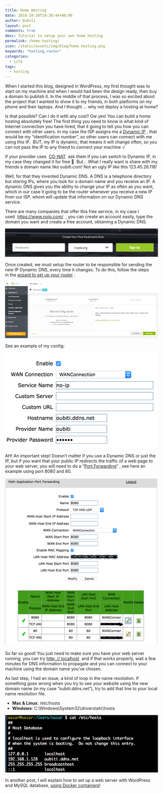 ```yaml
---
title: Home Hosting
date: 2018-10-30T19:38:44+00:00
author: Oubiti
layout: post
comments: true
desc: Tutorial to setup your own home hosting
permalink: /home-hosting/
icon: /static/assets/img/blog/home_hosting.png
keywords: "hosting,router"
categories:
  - Life
tags:
  - hosting
---
```

When I started this blog, designed in WordPress, my first thought was to start on my machine and when I would had been the design ready, then buy a domain to publish it. In the middle of that process, I was so excited about the project that I wanted to show it to my friends, in both platforms on my phone and their laptops.&nbsp;And I thought &#8230; why not deploy a hosting at home?  


Is that possible? Can I do it with any cost? Ow yes! You can build a home hosting absolutely free! The first thing you need to know is what kind of Internet connection you have hired, that it going to tell you how you can connect with other users. In my case the ISP assigns me a [Dynamic IP](https://en.wikipedia.org/wiki/IP_address#Sticky_dynamic_IP_address) , that would be my &#8220;identification number&#8221;, so other users can connect with me using this IP.  BUT, my IP is dynamic, that means it will change often, so you can not pass the IP to any friend to connect your machine :/  


If your provider uses&nbsp;&nbsp;[CG-NAT](https://en.wikipedia.org/wiki/Carrier-grade_NAT)&nbsp; ask them if you can switch to Dynamic IP, in my case they changed it for&nbsp;free&nbsp;🙂&nbsp; But&#8230; What I really want is share with my friends a domain name like oubiti.com!&nbsp;Not an ugly IP like this 123.45.26.118!

Well, for that they invented Dynamic DNS.&nbsp;A DNS is a telephone directory but storing IPs, where you look for a domain name and you receive an IP.&nbsp;A dynamic DNS gives you the ability to change your IP as often as you want, which in our case it going to be the router whenever you receive a new IP from our ISP, whom will update that information on our Dynamic DNS service.  


There are many companies that offer this free service, in my case I used&nbsp;&nbsp;<https://www.noip.com/>&nbsp;&nbsp;, you can create an account easily, type the domain you want and create a free account, obtaining a Dynamic DNS.  

![Home hosting 1](/static/assets/img/blog/home-hosting-1.png)

Once created, we must setup the router to be responsible for sending the new IP Dynamic DNS, every time it changes.&nbsp;To do this, follow the steps in&nbsp;the&nbsp;[wizard to set up&nbsp;your router](https://my.noip.com/#!/dynamic-dns/device-configuration-assistant)&nbsp;.  

![Home hosting 2](/static/assets/img/blog/home-hosting-2.png)

See an example of my config:

![Home hosting 3](/static/assets/img/blog/home-hosting-3.png)

AH! An important step! Doesn&#8217;t matter if you use a Dynamic DNS or just the IP, but if you want that your public IP redirects the traffic of a web page to your web server, you will need to do a &#8220;[Port Forwarding](https://en.wikipedia.org/wiki/Port_forwarding)&#8221; , see here an example using port 8080 and 80.

![Home hosting 4](/static/assets/img/blog/home-hosting-4.png)

So far so good!&nbsp;You just need to&nbsp;make sure you have your web server running, you can try&nbsp;[http: // localhost](http://localhost/)&nbsp;&nbsp;and if that works properly, wait a&nbsp;few minutes for DNS information to propagate and you can connect to your machine using the domain name you&#8217;ve chosen.

As last step, I had an issue, a kind of loop in the name resolution. If something goes wrong when you try to see your website using the new domain name (in my case &#8220;oubiti.ddns.net&#8221;), try to add that line to your local name resolution file.

  * **Mac & Linux**: /etc/hosts
  * **Windows**: C:\Windows\System32\drivers\etc\hosts

![Home hosting 5](/static/assets/img/blog/home-hosting-5.png)

In another post, I will explain how to set up a web server with WordPress and MySQL database, [using Docker containers](https://docs.docker.com/compose/wordpress/)!

